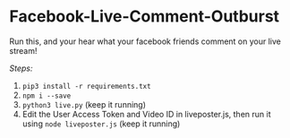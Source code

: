 # Facebook-Live-Comment-Outburst

Run this, and your hear what your facebook friends comment on your live stream!

*Steps:*
1. `pip3 install -r requirements.txt`
2. `npm i --save`
3. `python3 live.py` (keep it running)
4. Edit the User Access Token and Video ID in liveposter.js, then run it using `node liveposter.js` (keep it running)